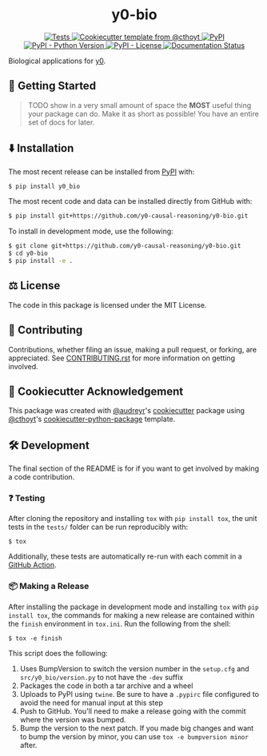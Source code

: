 <!--
<p align="center">
  <img src="docs/source/logo.png" height="150">
</p>
-->

<h1 align="center">
  y0-bio
</h1>

<p align="center">
    <a href="https://github.com/y0-causal-reasoning/y0-bio/actions?query=workflow%3ATests">
        <img alt="Tests" src="https://github.com/y0-causal-reasoning/y0-bio/workflows/Tests/badge.svg" />
    </a>
    <a href="https://github.com/cthoyt/cookiecutter-python-package">
        <img alt="Cookiecutter template from @cthoyt" src="https://img.shields.io/badge/Cookiecutter-python--package-yellow" /> 
    </a>
    <a href="https://pypi.org/project/y0_bio">
        <img alt="PyPI" src="https://img.shields.io/pypi/v/y0_bio" />
    </a>
    <a href="https://pypi.org/project/y0_bio">
        <img alt="PyPI - Python Version" src="https://img.shields.io/pypi/pyversions/y0_bio" />
    </a>
    <a href="https://github.com/y0-causal-reasoning/y0-bio/blob/main/LICENSE">
        <img alt="PyPI - License" src="https://img.shields.io/pypi/l/y0_bio" />
    </a>
    <a href='https://y0_bio.readthedocs.io/en/latest/?badge=latest'>
        <img src='https://readthedocs.org/projects/y0_bio/badge/?version=latest' alt='Documentation Status' />
    </a>
</p>

Biological applications for [y0](https://github.com/y0-causal-inference/y0).

## 💪 Getting Started

> TODO show in a very small amount of space the **MOST** useful thing your package can do.
Make it as short as possible! You have an entire set of docs for later.

## ⬇️ Installation

The most recent release can be installed from
[PyPI](https://pypi.org/project/y0_bio/) with:

```bash
$ pip install y0_bio
```

The most recent code and data can be installed directly from GitHub with:

```bash
$ pip install git+https://github.com/y0-causal-reasoning/y0-bio.git
```

To install in development mode, use the following:

```bash
$ git clone git+https://github.com/y0-causal-reasoning/y0-bio.git
$ cd y0-bio
$ pip install -e .
```

## ⚖️ License

The code in this package is licensed under the MIT License.

## 🙏 Contributing
Contributions, whether filing an issue, making a pull request, or forking, are appreciated. See
[CONTRIBUTING.rst](https://github.com/y0-causal-reasoning/y0-bio/blob/master/CONTRIBUTING.rst) for more information on getting
involved.

## 🍪 Cookiecutter Acknowledgement

This package was created with [@audreyr](https://github.com/audreyr)'s
[cookiecutter](https://github.com/cookiecutter/cookiecutter) package using [@cthoyt](https://github.com/cthoyt)'s
[cookiecutter-python-package](https://github.com/cthoyt/cookiecutter-python-package) template.

## 🛠️ Development

The final section of the README is for if you want to get involved by making a code contribution.

### ❓ Testing

After cloning the repository and installing `tox` with `pip install tox`, the unit tests in the `tests/` folder can be
run reproducibly with:

```shell
$ tox
```

Additionally, these tests are automatically re-run with each commit in a [GitHub Action](https://github.com/y0-causal-reasoning/y0-bio/actions?query=workflow%3ATests).

### 📦 Making a Release

After installing the package in development mode and installing
`tox` with `pip install tox`, the commands for making a new release are contained within the `finish` environment
in `tox.ini`. Run the following from the shell:

```shell
$ tox -e finish
```

This script does the following:

1. Uses BumpVersion to switch the version number in the `setup.cfg` and
   `src/y0_bio/version.py` to not have the `-dev` suffix
2. Packages the code in both a tar archive and a wheel
3. Uploads to PyPI using `twine`. Be sure to have a `.pypirc` file configured to avoid the need for manual input at this
   step
4. Push to GitHub. You'll need to make a release going with the commit where the version was bumped.
5. Bump the version to the next patch. If you made big changes and want to bump the version by minor, you can
   use `tox -e bumpversion minor` after.
